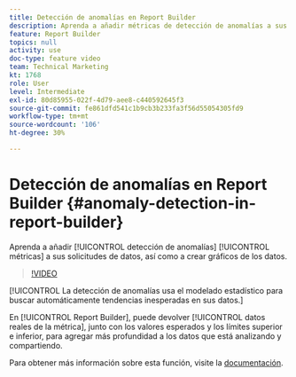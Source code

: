 ```yaml
---
title: Detección de anomalías en Report Builder
description: Aprenda a añadir métricas de detección de anomalías a sus solicitudes de datos, así como a graficar los datos de forma creativa.
feature: Report Builder
topics: null
activity: use
doc-type: feature video
team: Technical Marketing
kt: 1768
role: User
level: Intermediate
exl-id: 80d85955-022f-4d79-aee8-c440592645f3
source-git-commit: fe861dfd541c1b9cb3b233fa3f56d55054305fd9
workflow-type: tm+mt
source-wordcount: '106'
ht-degree: 30%

---
```


# Detección de anomalías en Report Builder {#anomaly-detection-in-report-builder}

Aprenda a añadir [!UICONTROL detección de anomalías] [!UICONTROL métricas] a sus solicitudes de datos, así como a crear gráficos de los datos.

>[!VIDEO](https://video.tv.adobe.com/v/23543/?quality=12)

[!UICONTROL La detección de anomalías usa el modelado estadístico para buscar automáticamente tendencias inesperadas en sus datos.]

En [!UICONTROL Report Builder], puede devolver [!UICONTROL datos reales de la métrica], junto con los valores esperados y los límites superior e inferior, para agregar más profundidad a los datos que está analizando y compartiendo.

Para obtener más información sobre esta función, visite la [documentación](https://experienceleague.adobe.com/docs/analytics/analyze/analysis-workspace/virtual-analyst/anomaly-detection/statistics-anomaly-detection.html?lang=en).
